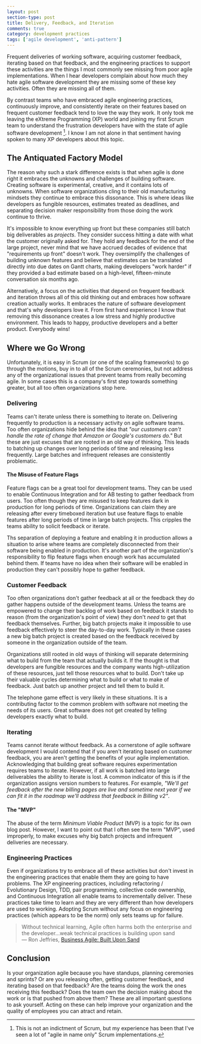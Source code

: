 ```yaml
---
layout: post
section-type: post
title: Delivery, Feedback, and Iteration 
comments: true
category: development practices
tags: ['agile development', 'anti-pattern']
---
```


Frequent deliveries of working software, acquiring customer feedback, iterating based on that feedback, and the engineering practices to support these activities are the things I most commonly see missing from poor agile implementations. When I hear developers complain about how much they hate agile software development they are missing some of these key activities. Often they are missing all of them. 

By contrast teams who have embraced agile engineering practices, continuously improve, and consistently iterate on their features based on frequent customer feedback tend to love the way they work. It only took me leaving the eXtreme Programming (XP) world and joining my first Scrum team to understand the frustration developers have with the state of agile software development [^1]. I know I am not alone in that sentiment having spoken to many XP developers about this topic. 

## The Antiquated Factory Model 

The reason why such a stark difference exists is that when agile is done right it embraces the unknowns and challenges of building software. Creating software is experimental, creative, and it contains lots of unknowns. When software organizations cling to their old manufacturing mindsets they continue to embrace this dissonance. This is where ideas like developers as fungible resources, estimates treated as deadlines, and separating decision maker responsibility from those doing the work continue to thrive. 

It's impossible to know everything up front but these companies still batch big deliverables as *projects*. They consider success hitting a date with what the customer originally asked for. They hold any feedback for the end of the large project, never mind that we have accrued decades of evidence that "requirements up front" doesn't work. They oversimplify the challenges of building unknown features and believe that estimates can be translated directly into due dates on Gantt charts, making developers "work harder" if they provided a bad estimate based on a high-level, fifteen-minute conversation six months ago.

Alternatively, a focus on the activities that depend on frequent feedback and iteration throws all of this old thinking out and embraces how software creation actually works. It embraces the nature of software development and that's why developers love it. From first hand experience I know that removing this dissonance creates a low stress and highly productive environment. This leads to happy, productive developers and a better product. Everybody wins!

## Where we Go Wrong 

Unfortunately, it is easy in Scrum (or one of the scaling frameworks) to go through the motions, buy in to all of the Scrum ceremonies, but not address any of the organizational issues that prevent teams from really becoming agile. In some cases this is a company's first step towards something greater, but all too often organizations stop here. 

### Delivering

Teams can't iterate unless there is something to iterate on. Delivering frequently to production is a necessary activity on agile software teams. Too often organizations hide behind the idea that *"our customers can't handle the rate of change that Amazon or Google's customers do."* But these are just excuses that are rooted in an old way of thinking. This leads to batching up changes over long periods of time and releasing less frequently. Large batches and infrequent releases are consistently problematic. 

#### The Misuse of Feature Flags

Feature flags can be a great tool for development teams. They can be used to enable Continuous Integration and for AB testing to gather feedback from users. Too often though they are misused to keep features dark in production for long periods of time. Organizations can claim they are releasing after every timeboxed iteration but use feature flags to enable features after long periods of time in large batch projects. This cripples the teams ability to solicit feedback or iterate. 

Ths separation of deploying a feature and enabling it in production allows a situation to arise where teams are completely disconnected from their software being enabled in production. It's another part of the organization's responsibility to flip feature flags when enough work has accumulated behind them. If teams have no idea when their software will be enabled in production they can't possibly hope to gather feedback. 

### Customer Feedback

Too often organizations don't gather feedback at all or the feedback they do gather happens outside of the development teams. Unless the teams are empowered to change their backlog of work based on feedback it stands to reason (from the organization's point of view) they don't *need* to get that feedback themselves. Further, big batch projects make it impossible to use feedback effectively to steer the day-to-day work. Typically in these cases a new big batch project is created based on the feedback received by someone in the organization outside of the team.

Organizations still rooted in old ways of thinking will separate determining what to build from the team that actually builds it. If the thought is that developers are fungible resources and the company wants high-utilization of these resources, just tell those resources what to build. Don't take up their valuable cycles determining what to build or what to make of feedback. Just batch up another project and tell them to build it. 

The telephone game effect is very likely in these situations. It is a contributing factor to the common problem with software not meeting the needs of its users. Great software does not get created by telling developers exactly what to build.

### Iterating

Teams cannot iterate without feedback. As a cornerstone of agile software development I would contend that if you aren't iterating based on customer feedback, you are aren't getting the benefits of your agile implementation. Acknowledging that building great software requires experimentation requires teams to iterate. However, if all work is batched into large deliverables the ability to iterate is lost. A common indicator of this is if the organization assigns version numbers to features. For example, *"We'll get feedback after the new billing pages are live and sometime next year if we can fit it in the roadmap we'll address that feedback in Billing v2"*.

#### The "MVP"

The abuse of the term *Minimum Viable Product* (MVP) is a topic for its own blog post. However, I want to point out that I often see the term "MVP", used improperly, to make excuses why big batch projects and infrequent deliveries are necessary. 

### Engineering Practices

Even if organizations try to embrace all of these activities but don't invest in the engineering practices that enable them they are going to have problems. The XP engineering practices, including refactoring / Evolutionary Design, TDD, pair programming, collective code ownership, and Continuous Integration all enable teams to incrementally deliver. These practices take time to learn and they are very different than how developers are used to working. Adopting Scrum without any focus on engineering practices (which appears to be the norm) only sets teams up for failure.

> Without technical learning, Agile often harms both the enterprise and the developer...weak technical practices is building upon sand  
> &mdash; Ron Jeffries, [Business Agile: Built Upon Sand](http://ronjeffries.com/articles/017-08ff/sand/)

## Conclusion
Is your organization agile because you have standups, planning ceremonies and sprints? Or are you releasing often, getting customer feedback, and iterating based on that feedback? Are the teams doing the work the ones receiving this feedback? Does the team own the decision making about the work or is that pushed from above them? These are all important questions to ask yourself. Acting on these can help improve your organization and the quality of employees you can atract and retain. 

[^1]: This is not an indictment of Scrum, but my experience has been that I've seen a lot of "agile in name only" Scrum implementations. 